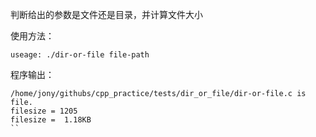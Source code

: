 判断给出的参数是文件还是目录，并计算文件大小

使用方法：

```
useage: ./dir-or-file file-path
```

程序输出：

```
/home/jony/githubs/cpp_practice/tests/dir_or_file/dir-or-file.c is file.
filesize = 1205
filesize =  1.18KB
``
